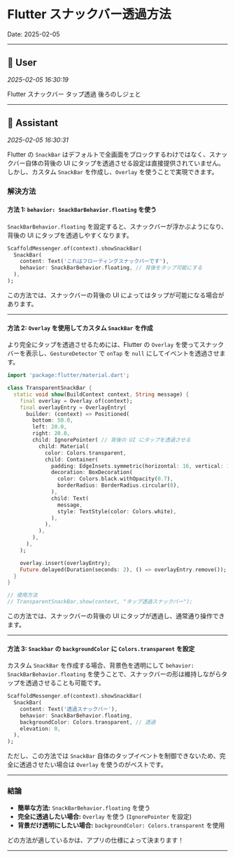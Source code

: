 # Flutter スナックバー透過方法

Date: 2025-02-05

---

## 👤 User
*2025-02-05 16:30:19*

Flutter スナックバー タップ透過 後ろのしジェと

---

## 🤖 Assistant
*2025-02-05 16:30:31*

Flutter の `SnackBar` はデフォルトで全画面をブロックするわけではなく、スナックバー自体の背後の UI にタップを透過させる設定は直接提供されていません。しかし、カスタム `SnackBar` を作成し、`Overlay` を使うことで実現できます。

### **解決方法**
#### 方法 1: `behavior: SnackBarBehavior.floating` を使う
`SnackBarBehavior.floating` を設定すると、スナックバーが浮かぶようになり、背後の UI にタップを透過しやすくなります。

```dart
ScaffoldMessenger.of(context).showSnackBar(
  SnackBar(
    content: Text('これはフローティングスナックバーです'),
    behavior: SnackBarBehavior.floating, // 背後をタップ可能にする
  ),
);
```
この方法では、スナックバーの背後の UI によってはタップが可能になる場合があります。

---

#### 方法 2: `Overlay` を使用してカスタム `SnackBar` を作成
より完全にタップを透過させるためには、Flutter の `Overlay` を使ってスナックバーを表示し、`GestureDetector` で `onTap` を `null` にしてイベントを透過させます。

```dart
import 'package:flutter/material.dart';

class TransparentSnackBar {
  static void show(BuildContext context, String message) {
    final overlay = Overlay.of(context);
    final overlayEntry = OverlayEntry(
      builder: (context) => Positioned(
        bottom: 50.0,
        left: 20.0,
        right: 20.0,
        child: IgnorePointer( // 背後の UI にタップを透過させる
          child: Material(
            color: Colors.transparent,
            child: Container(
              padding: EdgeInsets.symmetric(horizontal: 16, vertical: 10),
              decoration: BoxDecoration(
                color: Colors.black.withOpacity(0.7),
                borderRadius: BorderRadius.circular(8),
              ),
              child: Text(
                message,
                style: TextStyle(color: Colors.white),
              ),
            ),
          ),
        ),
      ),
    );

    overlay.insert(overlayEntry);
    Future.delayed(Duration(seconds: 2), () => overlayEntry.remove());
  }
}

// 使用方法
// TransparentSnackBar.show(context, "タップ透過スナックバー");
```

この方法では、スナックバーの背後の UI にタップが透過し、通常通り操作できます。

---

#### 方法 3: `Snackbar` の `backgroundColor` に `Colors.transparent` を設定
カスタム `SnackBar` を作成する場合、背景色を透明にして `behavior: SnackBarBehavior.floating` を使うことで、スナックバーの形は維持しながらタップを透過させることも可能です。

```dart
ScaffoldMessenger.of(context).showSnackBar(
  SnackBar(
    content: Text('透過スナックバー'),
    behavior: SnackBarBehavior.floating,
    backgroundColor: Colors.transparent, // 透過
    elevation: 0,
  ),
);
```
ただし、この方法では `SnackBar` 自体のタップイベントを制御できないため、完全に透過させたい場合は `Overlay` を使うのがベストです。

---

### **結論**
- **簡単な方法:** `SnackBarBehavior.floating` を使う
- **完全に透過したい場合:** `Overlay` を使う (`IgnorePointer` を設定)
- **背景だけ透明にしたい場合:** `backgroundColor: Colors.transparent` を使用

どの方法が適しているかは、アプリの仕様によって決まります！

---
